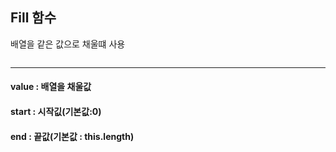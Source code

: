 ## Fill 함수

배열을 같은 값으로 채울떄 사용

```arr.fill(value[, start[, end]])

```

---

#### value : 배열을 채울값

#### start : 시작깂(기본값:0)

#### end : 끝값(기본값 : this.length)
